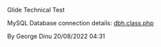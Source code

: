 Glide Technical Test

MySQL Database connection details: [dbh.class.php](classes/dbh.class.php)

By George Dinu                  20/08/2022 04:31
